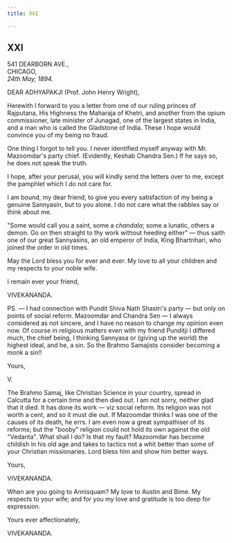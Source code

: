 ```yaml
---
title: XXI

---
```





  

  


## XXI

541 DEARBORN AVE.,  
CHICAGO,  
*24th May, 1894*.

DEAR ADHYAPAKJI (Prof. John Henry Wright),

Herewith I forward to you a letter from one of our ruling princes of
Rajputana, His Highness the Maharaja of Khetri, and another from the
opium commissioner, late minister of Junagad, one of the largest states
in India, and a man who is called the Gladstone of India. These I hope
would convince you of my being no fraud.

One thing I forgot to tell you. I never identified myself anyway with
Mr. Mazoomdar's party chief. (Evidently, Keshab Chandra Sen.) If he says
so, he does not speak the truth.

I hope, after your perusal, you will kindly send the letters over to me,
except the pamphlet which I do not care for.

I am bound, my dear friend, to give you every satisfaction of my being a
genuine Sannyasin, but to you alone. I do not care what the rabbles say
or think about me.

"Some would call you a saint, some a *chandala*; some a lunatic, others
a demon. Go on then straight to thy work without heeding either" — thus
saith one of our great Sannyasins, an old emperor of India, King
Bhartrihari, who joined the order in old times.

May the Lord bless you for ever and ever. My love to all your children
and my respects to your noble wife.

I remain ever your friend,

VIVEKANANDA.

  
PS. — I had connection with Pundit Shiva Nath Shastri's party — but only
on points of social reform. Mazoomdar and Chandra Sen — I always
considered as not sincere, and I have no reason to change my opinion
even now. Of course in religious matters even with my friend Punditji I
differed much, the chief being, I thinking Sannyasa or (giving up the
world) the highest ideal, and he, a sin. So the Brahmo Samajists
consider becoming a monk a sin!!

Yours,

V.

  
The Brahmo Samaj, like Christian Science in your country, spread in
Calcutta for a certain time and then died out. I am not sorry, neither
glad that it died. It has done its work — viz social reform. Its
religion was not worth a cent, and so it must die out. If Mazoomdar
thinks I was one of the causes of its death, he errs. I am even now a
great sympathiser of its reforms; but the "booby" religion could not
hold its own against the old "Vedanta". What shall I do? Is that my
fault? Mazoomdar has become childish in his old age and takes to tactics
not a whit better than some of your Christian missionaries. Lord bless
him and show him better ways. 

Yours,

VIVEKANANDA.

  
When are you going to Annisquam? My love to Austin and Bime. My respects
to your wife; and for you my love and gratitude is too deep for
expression.

Yours ever affectionately, 

VIVEKANANDA.



